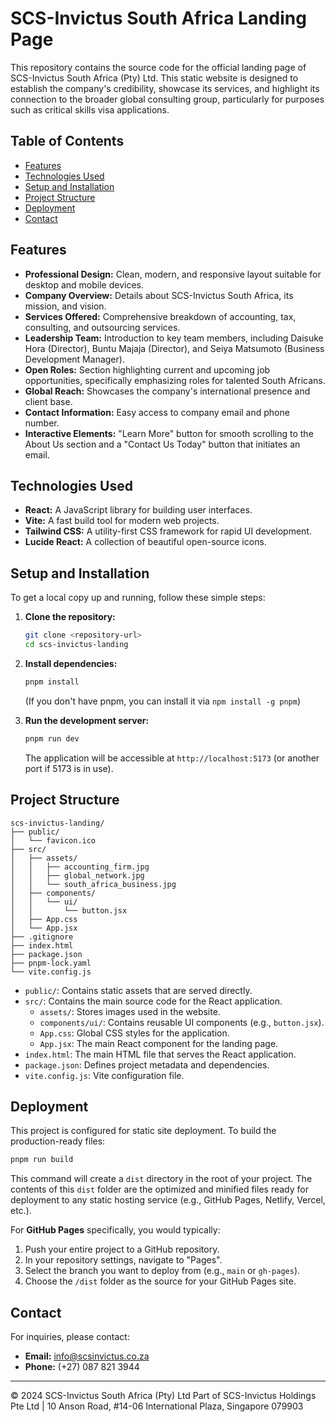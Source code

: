 # SCS-Invictus South Africa Landing Page

This repository contains the source code for the official landing page of SCS-Invictus South Africa (Pty) Ltd. This static website is designed to establish the company's credibility, showcase its services, and highlight its connection to the broader global consulting group, particularly for purposes such as critical skills visa applications.

## Table of Contents

- [Features](#features)
- [Technologies Used](#technologies-used)
- [Setup and Installation](#setup-and-installation)
- [Project Structure](#project-structure)
- [Deployment](#deployment)
- [Contact](#contact)

## Features

- **Professional Design:** Clean, modern, and responsive layout suitable for desktop and mobile devices.
- **Company Overview:** Details about SCS-Invictus South Africa, its mission, and vision.
- **Services Offered:** Comprehensive breakdown of accounting, tax, consulting, and outsourcing services.
- **Leadership Team:** Introduction to key team members, including Daisuke Hora (Director), Buntu Majaja (Director), and Seiya Matsumoto (Business Development Manager).
- **Open Roles:** Section highlighting current and upcoming job opportunities, specifically emphasizing roles for talented South Africans.
- **Global Reach:** Showcases the company's international presence and client base.
- **Contact Information:** Easy access to company email and phone number.
- **Interactive Elements:** "Learn More" button for smooth scrolling to the About Us section and a "Contact Us Today" button that initiates an email.

## Technologies Used

- **React:** A JavaScript library for building user interfaces.
- **Vite:** A fast build tool for modern web projects.
- **Tailwind CSS:** A utility-first CSS framework for rapid UI development.
- **Lucide React:** A collection of beautiful open-source icons.

## Setup and Installation

To get a local copy up and running, follow these simple steps:

1.  **Clone the repository:**
    ```bash
    git clone <repository-url>
    cd scs-invictus-landing
    ```

2.  **Install dependencies:**
    ```bash
    pnpm install
    ```
    (If you don't have pnpm, you can install it via `npm install -g pnpm`)

3.  **Run the development server:**
    ```bash
    pnpm run dev
    ```
    The application will be accessible at `http://localhost:5173` (or another port if 5173 is in use).

## Project Structure

```
scs-invictus-landing/
├── public/
│   └── favicon.ico
├── src/
│   ├── assets/
│   │   ├── accounting_firm.jpg
│   │   ├── global_network.jpg
│   │   └── south_africa_business.jpg
│   ├── components/
│   │   └── ui/
│   │       └── button.jsx
│   ├── App.css
│   └── App.jsx
├── .gitignore
├── index.html
├── package.json
├── pnpm-lock.yaml
└── vite.config.js
```

- `public/`: Contains static assets that are served directly.
- `src/`: Contains the main source code for the React application.
  - `assets/`: Stores images used in the website.
  - `components/ui/`: Contains reusable UI components (e.g., `button.jsx`).
  - `App.css`: Global CSS styles for the application.
  - `App.jsx`: The main React component for the landing page.
- `index.html`: The main HTML file that serves the React application.
- `package.json`: Defines project metadata and dependencies.
- `vite.config.js`: Vite configuration file.

## Deployment

This project is configured for static site deployment. To build the production-ready files:

```bash
pnpm run build
```

This command will create a `dist` directory in the root of your project. The contents of this `dist` folder are the optimized and minified files ready for deployment to any static hosting service (e.g., GitHub Pages, Netlify, Vercel, etc.).

For **GitHub Pages** specifically, you would typically:
1.  Push your entire project to a GitHub repository.
2.  In your repository settings, navigate to "Pages".
3.  Select the branch you want to deploy from (e.g., `main` or `gh-pages`).
4.  Choose the `/dist` folder as the source for your GitHub Pages site.

## Contact

For inquiries, please contact:

- **Email:** info@scsinvictus.co.za
- **Phone:** (+27) 087 821 3944

---

© 2024 SCS-Invictus South Africa (Pty) Ltd
Part of SCS-Invictus Holdings Pte Ltd | 10 Anson Road, #14-06 International Plaza, Singapore 079903


